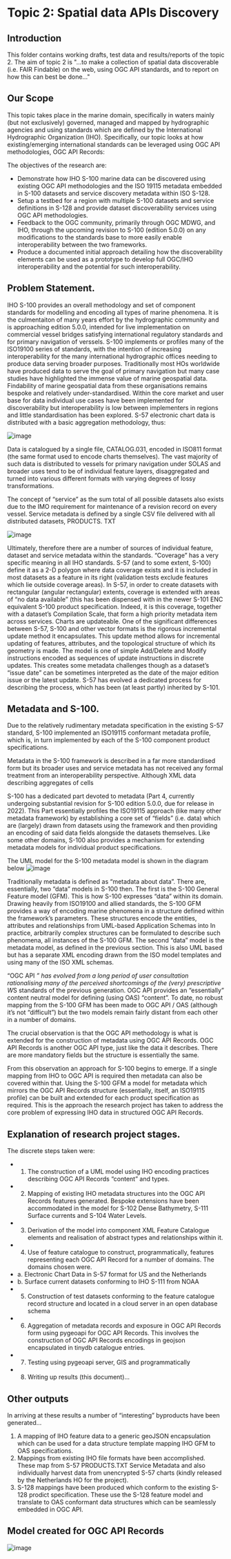 # Topic 2: Spatial data APIs Discovery
## Introduction 
This folder contains working drafts, test data and results/reports of the topic 2. The aim of topic 2 is "...to make a collection of spatial data discoverable (i.e. FAIR Findable) on the web, using OGC API standards, and to report on how this can best be done..."

## Our Scope
This topic takes place in the marine domain, specifically in waters mainly (but not exclusively) governed, managed and mapped by hydrographic agencies and using standards which are defined by the International Hydrographic Organization (IHO). Specifically, our topic looks at how existing/emerging international standards can be leveraged using OGC API methodologies, OGC API Records:

The objectives of the research are: 
* Demonstrate how IHO S-100 marine data can be discovered using existing OGC API methodologies and the ISO 19115 metadata embedded in S-100 datasets and service discovery metadata within ISO S-128.
* Setup a testbed for a region with multiple S-100 datasets and service definitions in S-128 and provide dataset discoverability services using OGC API methodologies.
* Feedback to the OGC community, primarily through OGC MDWG, and IHO, through the upcoming revision to S-100 (edition 5.0.0) on any modifications to the standards base to more easily enable interoperability between the two frameworks.
* Produce a documented initial approach detailing how the discoverability elements can be used as a prototype to develop full OGC/IHO interoperability and the potential for such interoperability.


## Problem Statement.
IHO S-100 provides an overall methodology and set of component standards for modelling and encoding all types of marine phenomena. It is the culmentaiton of many years effort by the hydrographic community and is approaching edition 5.0.0, intended for live implementation on commercial vessel bridges satisfying international regulatory standards and for primary navigation of verssels.
S-100 implements or profiles many of the ISO19100 series of standards, with the intention of increasing interoperability for the many international hydrographic offices needing to produce data serving broader purposes.
Traditionally most HOs worldwide have produced data to serve the goal of primary navigation but many case studies have highlighted the immense value of marine geospatial data.
Findability of marine geospatial data from these organisations remains bespoke and relatively under-standardised. Within the core market and user base for data individual use cases have been implemented for discoverability but interoperability is low between implementers in regions and little standardisation has been explored. 
S-57 electronic chart data is distributed with a basic aggregation methodology, thus:

![image](https://user-images.githubusercontent.com/3368156/144290302-fc877b69-438f-432c-99f1-b5d6078025f7.png)

Data is catalogued by a single file, CATALOG.031, encoded in ISO811 format (the same format used to encode charts themselves). The vast majority of such data is distributed to vessels for primary navigation under SOLAS and broader uses tend to be of individual feature layers, disaggregated and turned into various different formats with varying degrees of lossy transformations.

The concept of “service” as the sum total of all possible datasets also exists due to the IMO requirement for maintenance of a revision record on every vessel. Service metadata is defined by a single CSV file delivered with all distributed datasets, PRODUCTS. TXT

![image](https://user-images.githubusercontent.com/3368156/144290330-a111b50b-9a26-41f7-96e7-63b9d18f9133.png)

Ultimately, therefore there are a number of sources of individual feature, dataset and service metadata within the standards. “Coverage” has a very specific meaning in all IHO standards. S-57 (and to some extent, S-100) define it as a 2-D polygon where data coverage exists and it is included in most datasets as a feature in its right (validation tests exclude features which lie outside coverage areas). In S-57, in order to create datasets with rectangular (angular rectangular) extents, coverage is extended with areas of “no data available” (this has been dispensed with in the newer S-101 ENC equivalent S-100 product specification. Indeed, it is this coverage, together with a dataset’s Compilation Scale, that form a high priority metadata item across services.
Charts are updateable. One of the significant differences between S-57, S-100 and other vector formats is the rigorous incremental update method it encapsulates. This update method allows for incremental updating of features, attributes, and the topological structure of which its geometry is made. The model is one of simple Add/Delete and Modify instructions encoded as sequences of update instructions in discrete updates. This creates some metadata challenges though as a dataset’s “issue date” can be sometimes interpreted as the date of the major edition issue or the latest update. S-57 has evolved a dedicated process for describing the process, which has been (at least partly) inherited by S-101.

## Metadata and S-100.
Due to the relatively rudimentary metadata specification in the existing S-57 standard, S-100 implemented an ISO19115 conformant metadata profile, which is, in turn implemented by each of the S-100 component product specifications.

Metadata in the S-100 framework is described in a far more standardised form but its broader uses and service metadata has not received any formal treatment from an interoperability perspective. Although XML data describing aggregates of cells 

S-100 has a dedicated part devoted to metadata (Part 4, currently undergoing substantial revision for S-100 edition 5.0.0, due for release in 2022). This Part essentially profiles the ISO19115 approach (like many other metadata framework) by establishing a core set of “fields” (i.e. data) which are (largely) drawn from datasets using the framework and then providing an encoding of said data fields alongside the datasets themselves. Like some other domains, S-100 also provides a mechanism for extending metadata models for individual product specifications.

The UML model for the S-100 metadata model is shown in the diagram below
![image](https://user-images.githubusercontent.com/3368156/144290277-e1c4cf14-7c10-445a-8b68-6c3de74f31cb.png)


Traditionally metadata is defined as “metadata about data”. There are, essentially, two “data” models in S-100 then. The first is the S-100 General Feature model (GFM). This is how S-100 expresses “data” within its domain. Drawing heavily from ISO19100 and allied standards, the S-100 GFM provides a way of encoding marine phenomena in a structure defined within the framework’s parameters. These structures encode the entities, attributes and relationships from UML-based Application Schemas into  In practice, arbitrarily complex structures can be formulated to describe such phenomena, all instances of the S-100 GFM.
The second “data” model is the metadata model, as defined in the previous section. This is also UML based but has a separate XML encoding drawn from the ISO model templates and using many of the ISO XML schemas.

“OGC API *” has evolved from a long period of user consultation rationalising many of the perceived shortcomings of the (very) prescriptive W*S standards of the previous generation. OGC API provides an “essentially” content neutral model for defining (using OAS) “content”. To date, no robust mapping from the S-100 GFM has been made to OGC API / OAS (although it’s not “difficult”) but the two models remain fairly distant from each other in a number of domains.

The crucial observation is that the OGC API methodology is what is extended for the construction of metadata using OGC API Records. OGC API Records is another OGC API type, just like the data it describes. There are more mandatory fields but the structure is essentially the same.

From this observation an approach for S-100 begins to emerge. If a single mapping from IHO to OGC API is required then metadata can also be covered within that. Using the S-100 GFM a model for metadata which mirrors the OGC API Records structure (essentially, itself, an ISO19115 profile) can be built and extended for each product specification as required. This is the approach the research project has taken to address the core problem of expressing IHO data in structured OGC API Records.

## Explanation of research project stages.
The discrete steps taken were:
* 1. The construction of a UML model using IHO encoding practices describing OGC API Records “content” and types.
* 2.	Mapping of existing IHO metadata structures into the OGC API Records features generated. Bespoke extensions have been accommodated in the model for S-102 Dense Bathymetry, S-111 Surface currents and S-104 Water Levels.
* 3.	Derivation of the model into component XML Feature Catalogue elements and realisation of abstract types and relationships within it. 
* 4.	Use of feature catalogue to construct, programmatically, features representing each OGC API Record for a number of domains. The domains chosen were.
* a.	Electronic Chart Data in S-57 format for US and the Netherlands
* b.	Surface current datasets conforming to IHO S-111 from NOAA
* 5.	Construction of test datasets conforming to the feature catalogue record structure and located in a cloud server in an open database schema
* 6.	Aggregation of metadata records and exposure in OGC API Records form using pygeoapi for OGC API Records. This involves the construction of OGC API Records encodings in geojson encapsulated in tinydb catalogue entries. 
* 7.	Testing using pygeoapi server, GIS and programmatically
* 8.	Writing up results (this document)…

## Other outputs
In arriving at these results a number of “interesting” byproducts have been generated…
1.	A mapping of IHO feature data to a generic geoJSON encapsulation which can be used for a data structure template mapping IHO GFM to OAS specifications. 
2.	Mappings from existing IHO file formats have been accomplished. These map from S-57 PRODUCTS.TXT Service Metadata and also individually harvest data from unencrypted S-57 charts (kindly released by the Netherlands HO for the project). 
3.	S-128 mappings have been produced which conform to the existing S-128 prodict specification. These use the S-128 feature model and translate to OAS conformant data structures which can be seamlessly embedded in OGC API.

## Model created for OGC API Records
![image](https://user-images.githubusercontent.com/3368156/144290230-c436eff0-f0b8-402c-8b66-89531cf30830.png)


